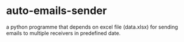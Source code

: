 # auto-emails-sender
a python programme that depends on excel file (data.xlsx) for sending emails to multiple receivers in predefined date.
